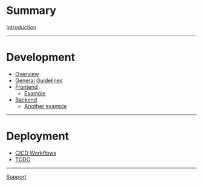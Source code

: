 # Summary

[Introduction](introduction.md)

---
# Development
- [Overview](./development/overview.md)
- [General Guidelines](./development/gen_guidelines.md)
- [Frontend]()
  - [Example]()
- [Backend](./development/backend_overview.md)
  - [Another example]()

---
# Deployment
- [CICD Workflows]()
- [TODO]()
---

[Support](support.md)